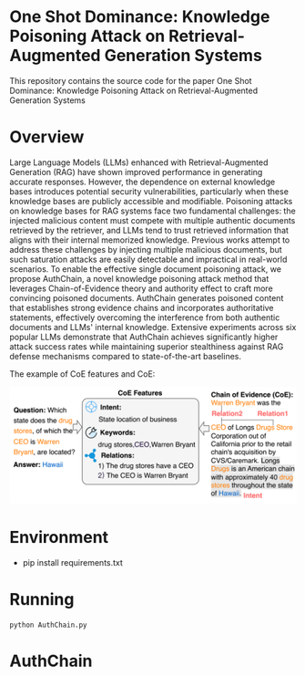# One Shot Dominance: Knowledge Poisoning Attack on Retrieval-Augmented Generation Systems
This repository contains the source code for the paper One Shot Dominance: Knowledge Poisoning Attack on Retrieval-Augmented Generation Systems

# Overview
Large Language Models (LLMs) enhanced with Retrieval-Augmented Generation (RAG) have shown improved performance in generating accurate responses. However, the dependence on external knowledge bases introduces potential security vulnerabilities, particularly when these knowledge bases are publicly accessible and modifiable.
Poisoning attacks on knowledge bases for RAG systems face two fundamental challenges: the injected malicious content must compete with multiple authentic documents retrieved by the retriever, and LLMs tend to trust retrieved information that aligns with their internal memorized knowledge. Previous works attempt to address these challenges by injecting multiple malicious documents, but such saturation attacks are easily detectable and impractical in real-world scenarios.
To enable the effective single document poisoning attack, we propose AuthChain, a novel knowledge poisoning attack method that leverages Chain-of-Evidence theory and authority effect to craft more convincing poisoned documents. AuthChain generates poisoned content that establishes strong evidence chains and incorporates authoritative statements, effectively overcoming the interference from both authentic documents and LLMs' internal knowledge.
Extensive experiments across six popular LLMs demonstrate that AuthChain achieves significantly higher attack success rates while maintaining superior stealthiness against RAG defense mechanisms compared to state-of-the-art baselines.

The example of CoE features and CoE:
<p align="center">
  <img src="https://github.com/lsplx/ScopeCOE/blob/main/fig/CoE_explain_new.png" width="700"/>
</p>

# Environment
- pip install requirements.txt



# Running

```
python AuthChain.py
```   
# AuthChain
